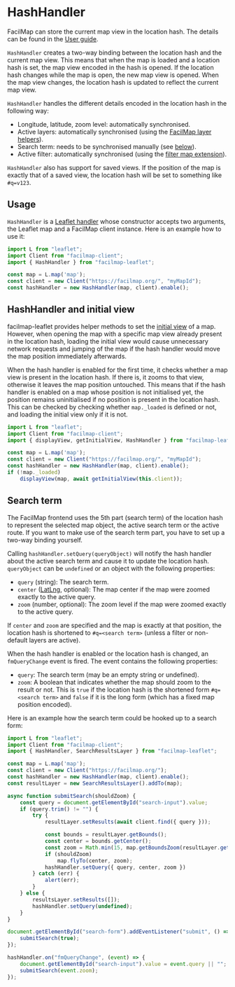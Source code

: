 # HashHandler

FacilMap can store the current map view in the location hash. The details can be found in the [User guide](../../users/hash/).

`HashHandler` creates a two-way binding between the location hash and the current map view. This means that when the map is loaded and a location hash is set, the map view encoded in the hash is opened. If the location hash changes while the map is open, the new map view is opened. When the map view changes, the location hash is updated to reflect the current map view.

`HashHandler` handles the different details encoded in the location hash in the following way:
* Longitude, latitude, zoom level: automatically synchronised.
* Active layers: automatically synchronised (using the [FacilMap layer helpers](./layers)).
* Search term: needs to be synchronised manually (see [below](#search-term)).
* Active filter: automatically synchronised (using the [filter map extension](./filter)).

`HashHandler` also has support for saved views. If the position of the map is exactly that of a saved view, the location hash will be set to something like `#q=v123`.

## Usage

`HashHandler` is a [Leaflet handler](https://leafletjs.com/reference.html#handler) whose constructor accepts two arguments, the Leaflet map and a FacilMap client instance. Here is an example how to use it:
```javascript
import L from "leaflet";
import Client from "facilmap-client";
import { HashHandler } from "facilmap-leaflet";

const map = L.map('map');
const client = new Client("https://facilmap.org/", "myMapId");
const hashHandler = new HashHandler(map, client).enable();
```

## HashHandler and initial view

facilmap-leaflet provides helper methods to set the [initial view](./views#initial-view) of a map. However, when opening the map with a specific map view already present in the location hash, loading the initial view would cause unnecessary network requests and jumping of the map if the hash handler would move the map position immediately afterwards.

When the hash handler is enabled for the first time, it checks whether a map view is present in the location hash. If there is, it zooms to that view, otherwise it leaves the map position untouched. This means that if the hash handler is enabled on a map whose position is not initialised yet, the position remains uninitialised if no position is present in the location hash. This can be checked by checking whether `map._loaded` is defined or not, and loading the initial view only if it is not.

```javascript
import L from "leaflet";
import Client from "facilmap-client";
import { displayView, getInitialView, HashHandler } from "facilmap-leaflet";

const map = L.map('map');
const client = new Client("https://facilmap.org/", "myMapId");
const hashHandler = new HashHandler(map, client).enable();
if (!map._loaded)
	displayView(map, await getInitialView(this.client));
```

## Search term

The FacilMap frontend uses the 5th part (search term) of the location hash to represent the selected map object, the active search term or the active route. If you want to make use of the search term part, you have to set up a two-way binding yourself.

Calling `hashHandler.setQuery(queryObject)` will notify the hash handler about the active search term and cause it to update the location hash. `queryObject` can be `undefined` or an object with the following properties:
* `query` (string): The search term.
* `center` ([LatLng](https://leafletjs.com/reference.html#latlng), optional): The map center if the map were zoomed exactly to the active query.
* `zoom` (number, optional): The zoom level if the map were zoomed exactly to the active query.

If `center` and `zoom` are specified and the map is exactly at that position, the location hash is shortened to `#q=<search term>` (unless a filter or non-default layers are active).

When the hash handler is enabled or the location hash is changed, an `fmQueryChange` event is fired. The event contains the following properties:
* `query`: The search term (may be an empty string or undefined).
* `zoom`: A boolean that indicates whether the map should zoom to the result or not. This is `true` if the location hash is the shortened form `#q=<search term>` and `false` if it is the long form (which has a fixed map position encoded).

Here is an example how the search term could be hooked up to a search form:

```javascript
import L from "leaflet";
import Client from "facilmap-client";
import { HashHandler, SearchResultsLayer } from "facilmap-leaflet";

const map = L.map('map');
const client = new Client("https://facilmap.org/");
const hashHandler = new HashHandler(map, client).enable();
const resultLayer = new SearchResultsLayer().addTo(map);

async function submitSearch(shouldZoom) {
	const query = document.getElementById("search-input").value;
	if (query.trim() != "") {
		try {
			resultLayer.setResults(await client.find({ query }));

			const bounds = resultLayer.getBounds();
			const center = bounds.getCenter();
			const zoom = Math.min(15, map.getBoundsZoom(resultLayer.getBounds()));
			if (shouldZoom)
				map.flyTo(center, zoom);
			hashHandler.setQuery({ query, center, zoom })
		} catch (err) {
			alert(err);
		}
	} else {
		resultsLayer.setResults([]);
		hashHandler.setQuery(undefined);
	}
}

document.getElementById("search-form").addEventListener("submit", () => {
	submitSearch(true);
});

hashHandler.on("fmQueryChange", (event) => {
	document.getElementById("search-input").value = event.query || "";
	submitSearch(event.zoom);
});
```